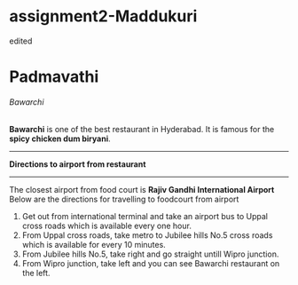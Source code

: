 # assignment2-Maddukuri
edited
# Padmavathi
###### Bawarchi
__Bawarchi__ is one of the best restaurant in Hyderabad. It is famous for the __spicy chicken dum biryani__.

---

**Directions to airport from restaurant**

---

The closest airport from food court is **Rajiv Gandhi International Airport**
Below are the directions for travelling to foodcourt from airport
1. Get out from international terminal and take an airport bus to Uppal cross roads which is available every one hour.
2. From Uppal cross roads, take metro to Jubilee hills No.5 cross roads which is available for every 10 minutes.
2. From Jubilee hills No.5, take right and go straight untill Wipro junction.
3. From Wipro junction, take left and you can see Bawarchi restaurant on the left.

